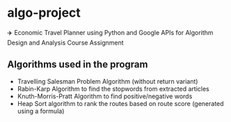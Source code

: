# algo-project
:airplane: Economic Travel Planner using Python and Google APIs for Algorithm Design and Analysis Course Assignment

## Algorithms used in the program

* Travelling Salesman Problem Algorithm (without return variant)
* Rabin-Karp Algorithm to find the stopwords from extracted articles
* Knuth-Morris-Pratt Algorithm to find positive/negative words
* Heap Sort algorithm to rank the routes based on route score (generated using a formula)

